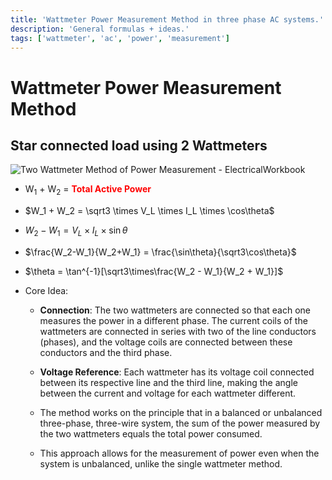 ```yaml
---
title: 'Wattmeter Power Measurement Method in three phase AC systems.'
description: 'General formulas + ideas.'
tags: ['wattmeter', 'ac', 'power', 'measurement']
---
```


# Wattmeter Power Measurement Method

## Star connected load using 2 Wattmeters

![Two Wattmeter Method of Power Measurement - ElectricalWorkbook](https://electricalworkbook.com/wp-content/uploads/2021/07/Two-Wattmeter-Method-of-Power-Measurement-1024x799.png)

- W<sub>1</sub> + W<sub>2</sub> = <span style="color:red">**Total Active Power**</span>

- $W_1 + W_2 = \sqrt3 \times V_L \times I_L \times \cos\theta$

- $W_2 - W_1 = V_L \times I_L \times \sin\theta$

- $\frac{W_2-W_1}{W_2+W_1} = \frac{\sin\theta}{\sqrt3\cos\theta}$

- $\theta = \tan^{-1}[\sqrt3\times\frac{W_2 - W_1}{W_2 + W_1}]$

- Core Idea:
  
  - **Connection**: The two wattmeters are connected so that each one measures the power in a different phase. The current coils of the wattmeters are connected in series with two of the line conductors (phases), and the voltage coils are connected between these conductors and the third phase.
  
  - **Voltage Reference**: Each wattmeter has its voltage coil connected between its respective line and the third line, making the angle between the current and voltage for each wattmeter different.
  
  - The method works on the principle that in a balanced or unbalanced three-phase, three-wire system, the sum of the power measured by the two wattmeters equals the total power consumed.
  
  - This approach allows for the measurement of power even when the system is unbalanced, unlike the single wattmeter method.

